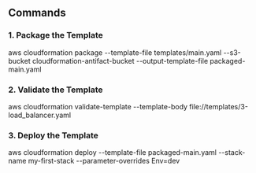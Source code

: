 ## Commands

### 1. Package the Template
aws cloudformation package --template-file templates/main.yaml --s3-bucket cloudformation-antifact-bucket --output-template-file packaged-main.yaml

### 2. Validate the Template
aws cloudformation validate-template --template-body file://templates/3-load_balancer.yaml

### 3. Deploy the Template
aws cloudformation deploy --template-file packaged-main.yaml --stack-name my-first-stack --parameter-overrides Env=dev